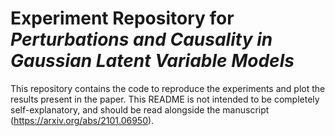 # Experiment Repository for *Perturbations and Causality in Gaussian Latent Variable Models*

This repository contains the code to reproduce the experiments and plot the results present in the paper. This README is not intended to be completely self-explanatory, and should be read alongside the manuscript (https://arxiv.org/abs/2101.06950).
